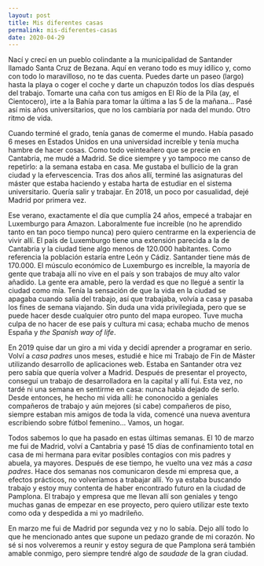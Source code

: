 ```yaml
---
layout: post
title: Mis diferentes casas
permalink: mis-diferentes-casas
date: 2020-04-29
--- 
```


Nací y crecí en un pueblo colindante a la municipalidad de Santander llamado Santa Cruz de Bezana. Aquí en verano todo es muy idílico y, como con todo lo maravilloso, no te das cuenta. Puedes darte un paseo (largo) hasta la playa o coger el coche y darte un chapuzón todos los días después del trabajo. Tomarte una caña con tus amigos en El Río de la Pila (ay, el Cientocero), irte a la Bahía para tomar la última a las 5 de la mañana… Pasé así mis años universitarios, que no los cambiaría por nada del mundo. Otro ritmo de vida.

Cuando terminé el grado, tenía ganas de comerme el mundo. Había pasado 6 meses en Estados Unidos en una universidad increíble y tenía mucha hambre de hacer cosas. Como todo veinteañero que se precie en Cantabria, me mudé a Madrid. Se dice siempre y yo tampoco me canso de repetirlo: a la semana estaba en casa. Me gustaba el bullicio de la gran ciudad y la efervescencia. Tras dos años allí, terminé las asignaturas del máster que estaba haciendo y estaba harta de estudiar en el sistema universitario. Quería salir y trabajar. En 2018, un poco por casualidad, dejé Madrid por primera vez.

Ese verano, exactamente el día que cumplía 24 años, empecé a trabajar en Luxemburgo para Amazon. Laboralmente fue increíble (no he aprendido tanto en tan poco tiempo nunca) pero quiero centrarme en la experiencia de vivir allí. El país de Luxemburgo tiene una extensión parecida a la de Cantabria y la ciudad tiene algo menos de 120.000 habitantes. Como referencia la población estaría entre León y Cádiz. Santander tiene más de 170.000. El músculo económico de Luxemburgo es increíble, la mayoría de gente que trabaja allí no vive en el país y son trabajos de muy alto valor añadido. La gente era amable, pero la verdad es que no llegué a sentir la ciudad como mía. Tenía la sensación de que la vida en la ciudad se apagaba cuando salía del trabajo, así que trabajaba, volvía a casa y pasaba los fines de semana viajando. Sin duda una vida privilegiada, pero que se puede hacer desde cualquier otro punto del mapa europeo. Tuve mucha culpa de no hacer de ese país y cultura mi casa; echaba mucho de menos España y _the Spanish way of life_.

En 2019 quise dar un giro a mi vida y decidí aprender a programar en serio. Volví a _casa padres_ unos meses, estudié e hice mi Trabajo de Fin de Máster utilizando desarrollo de aplicaciones web. Estaba en Santander otra vez pero sabía que quería volver a Madrid. Después de presentar el proyecto, conseguí un trabajo de desarrolladora en la capital y allí fui. Esta vez, no tardé ni una semana en sentirme en casa: nunca había dejado de serlo. Desde entonces, he hecho mi vida allí: he cononocido a geniales compañeros de trabajo y aún mejores (si cabe) compañeros de piso, siempre estaban mis amigos de toda la vida, comencé una nueva aventura escribiendo sobre fútbol femenino… Vamos, un hogar.

Todos sabemos lo que ha pasado en estas últimas semanas. El 10 de marzo me fui de Madrid, volví a Cantabria y pasé 15 días de confinamiento total en casa de mi hermana para evitar posibles contagios con mis padres y abuela, ya mayores. Después de ese tiempo, he vuelto una vez más a _casa padres_. Hace dos semanas nos comunicaron desde mi empresa que, a efectos prácticos, no volveríamos a trabajar allí. Yo ya estaba buscando trabajo y estoy muy contenta de haber encontrado futuro en la ciudad de Pamplona. El trabajo y empresa que me llevan allí son geniales y tengo muchas ganas de empezar en ese proyecto, pero quiero utilizar este texto como oda y despedida a mi yo madrileño.

En marzo me fui de Madrid por segunda vez y no lo sabía. Dejo allí todo lo que he mencionado antes que supone un pedazo grande de mi corazón. No sé si nos volveremos a reunir y estoy segura de que Pamplona será también amable conmigo, pero siempre tendré algo de _saudade_ de la gran ciudad.